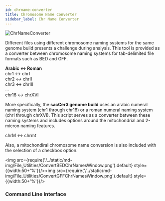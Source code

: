 ```yaml
---
id: chrname-converter
title: Chromosome Name Converter
sidebar_label: Chr Name Converter
---
```


![ChrNameConverter](/../static/icons/File_Utilities/ConvertChrNames_square.svg)

Different files using different chromosome naming systems for the same genome build presents a challenge during analysis. This tool is provided as a converter between chromosome naming systems for tab-delimited file formats such as BED and GFF.

__Arabic &harr; Roman__<br />
chr1 &harr; chrI<br />
chr2 &harr; chrII<br />
chr3 &harr; chrIII<br />
...<br />
chr16 &harr; chrXVI

More specifically, the __sacCer3 genome build__ uses an arabic numeral naming system (chr1 through chr16) or a roman numeral naming system (chrI through chrXVI). This script serves as a converter between these naming systems and includes options around the mitochondrial and 2-micron naming features.

chrM &harr; chrmt

Also, a mitochondiral chromosome name conversion is also included with the selection of a checkbox option.

<img src={require('/../static/md-img/File_Utilities/ConvertBEDChrNamesWindow.png').default} style={{width:50+'%'}}/><img src={require('/../static/md-img/File_Utilities/ConvertGFFChrNamesWindow.png').default} style={{width:50+'%'}}/>

### Command Line Interface

